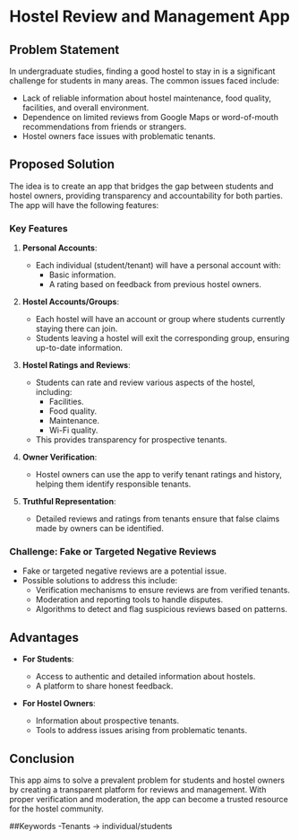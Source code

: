 # Hostel Review and Management App

## Problem Statement

In undergraduate studies, finding a good hostel to stay in is a significant challenge for students in many areas. The common issues faced include:

- Lack of reliable information about hostel maintenance, food quality, facilities, and overall environment.
- Dependence on limited reviews from Google Maps or word-of-mouth recommendations from friends or strangers.
- Hostel owners face issues with problematic tenants.

## Proposed Solution

The idea is to create an app that bridges the gap between students and hostel owners, providing transparency and accountability for both parties. The app will have the following features:

### Key Features

1. **Personal Accounts**:
   - Each individual (student/tenant) will have a personal account with:
     - Basic information.
     - A rating based on feedback from previous hostel owners.

2. **Hostel Accounts/Groups**:
   - Each hostel will have an account or group where students currently staying there can join.
   - Students leaving a hostel will exit the corresponding group, ensuring up-to-date information.

3. **Hostel Ratings and Reviews**:
   - Students can rate and review various aspects of the hostel, including:
     - Facilities.
     - Food quality.
     - Maintenance.
     - Wi-Fi quality.
   - This provides transparency for prospective tenants.

4. **Owner Verification**:
   - Hostel owners can use the app to verify tenant ratings and history, helping them identify responsible tenants.

5. **Truthful Representation**:
   - Detailed reviews and ratings from tenants ensure that false claims made by owners can be identified.

### Challenge: Fake or Targeted Negative Reviews

- Fake or targeted negative reviews are a potential issue.
- Possible solutions to address this include:
  - Verification mechanisms to ensure reviews are from verified tenants.
  - Moderation and reporting tools to handle disputes.
  - Algorithms to detect and flag suspicious reviews based on patterns.

## Advantages

- **For Students**:
  - Access to authentic and detailed information about hostels.
  - A platform to share honest feedback.

- **For Hostel Owners**:
  - Information about prospective tenants.
  - Tools to address issues arising from problematic tenants.

## Conclusion

This app aims to solve a prevalent problem for students and hostel owners by creating a transparent platform for reviews and management. With proper verification and moderation, the app can become a trusted resource for the hostel community.

##Keywords
-Tenants -> individual/students
